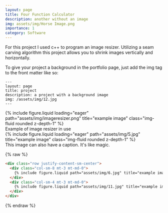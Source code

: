 ```yaml
---
layout: page
title: Four Function Calculator
description: another without an image
img: assets/img/Horse Image.png
importance: 1
category: Software
---
```


For this project I used c++ to program an image resizer. Utilizing a seam carving algorithm this project allows you to shrink images vertically and horizontally.

To give your project a background in the portfolio page, just add the img tag to the front matter like so:

    ---
    layout: page
    title: project
    description: a project with a background image
    img: /assets/img/12.jpg
    ---

<div class="row">
    <div class="col-sm mt-12 mt-md-0">
        {% include figure.liquid loading="eager" path="assets/img/imageresizer.png" title="example image" class="img-fluid rounded z-depth-1" %}
    </div>
</div>
<div class="caption">
    Example of image resizer in use
</div>
<div class="row">
    <div class="col-sm mt-3 mt-md-0">
        {% include figure.liquid loading="eager" path="assets/img/5.jpg" title="example image" class="img-fluid rounded z-depth-1" %}
    </div>
</div>
<div class="caption">
    This image can also have a caption. It's like magic.
</div>


{% raw %}

```html
<div class="row justify-content-sm-center">
  <div class="col-sm-8 mt-3 mt-md-0">
    {% include figure.liquid path="assets/img/6.jpg" title="example image" class="img-fluid rounded z-depth-1" %}
  </div>
  <div class="col-sm-4 mt-3 mt-md-0">
    {% include figure.liquid path="assets/img/11.jpg" title="example image" class="img-fluid rounded z-depth-1" %}
  </div>
</div>
```

{% endraw %}
